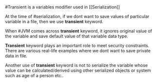 
#Transient is a variables modifier used in [[Serialization]] 

At the time of #serialization, if we dont want to save values of particular variable in a file, then we use **transient** keyword.

When #JVM comes across **transient** keyword, it ignores original value of the variable and save default value of that variable data type.

**Transient** keyword plays an important role to meet security constraints. There are various real-life examples where we dont want to save private data in file.

Another use of **transient** keyword is not to serialize the variable whose value can be calculated/derived using other serialized objects or system such as age of a person etc..
